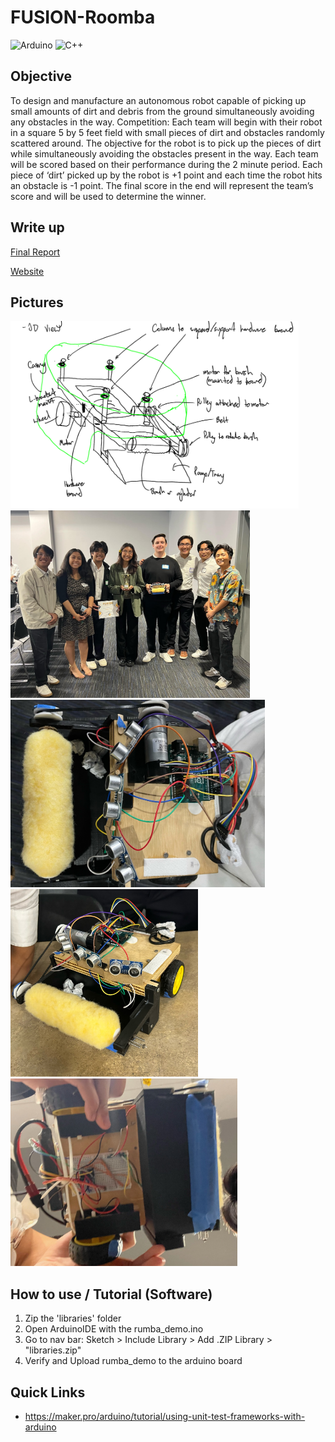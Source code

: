 # FUSION-Roomba
![Arduino](https://img.shields.io/badge/-Arduino-00979D?style=for-the-badge&logo=Arduino&logoColor=white)
![C++](https://img.shields.io/badge/c++-%2300599C.svg?style=for-the-badge&logo=c%2B%2B&logoColor=white)
## Objective

To design and manufacture an autonomous robot capable of picking up small amounts of dirt and debris from the ground simultaneously avoiding any obstacles in the way.
Competition:
Each team will begin with their robot in a square 5 by 5 feet field with small pieces of dirt and obstacles randomly scattered around. The objective for the robot is to pick up the pieces of dirt while simultaneously avoiding the obstacles present in the way. Each team will be scored based on their performance during the 2 minute period. Each piece of ‘dirt’ picked up by the robot is +1 point and each time the robot hits an obstacle is -1 point. The final score in the end will represent the team’s score and will be used to determine the winner. 

## Write up
[Final Report](https://docs.google.com/document/d/e/2PACX-1vQUEa-je6jN69eUCvxmIlLJOOaWOhVm2kjPrkbjGfb1Dl7WIwcin91HxsYEKMYJKEB4g44YKOibjgzP/pub 'Final Report')

[Website](https://projects.eng.uci.edu/projects/2022-2023/fusion-engineering-project-autonomous-vacuum-team-swiffer-diss-track)
## Pictures
<img src="img/mock_up.png"  height="300">
<img src="img/team.png"  height="300">
<img src="img/over.png"  height="300">
<img src="img/side.png"  height="300">
<img src="img/under.png"  height="300">
 
## How to use / Tutorial (Software)

1. Zip the 'libraries' folder
2. Open ArduinoIDE with the rumba_demo.ino
3. Go to nav bar: Sketch > Include Library > Add .ZIP Library > "libraries.zip"
4. Verify and Upload rumba_demo to the arduino board

## Quick Links
- https://maker.pro/arduino/tutorial/using-unit-test-frameworks-with-arduino

